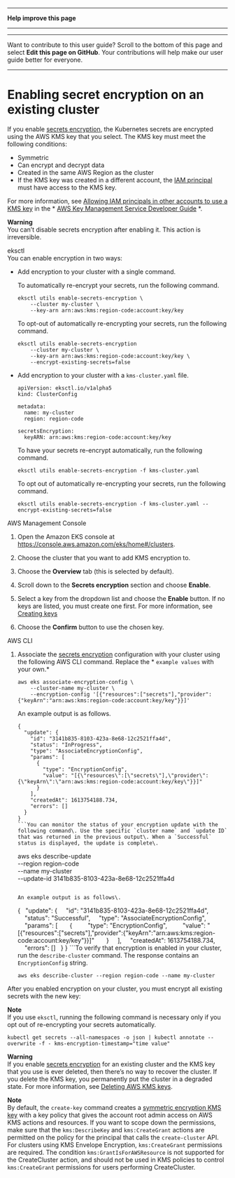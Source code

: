 --------

 **Help improve this page** 

--------

--------

Want to contribute to this user guide? Scroll to the bottom of this page and select **Edit this page on GitHub**\. Your contributions will help make our user guide better for everyone\.

--------

# Enabling secret encryption on an existing cluster<a name="enable-kms"></a>

If you enable [secrets encryption](https://kubernetes.io/docs/tasks/administer-cluster/encrypt-data/), the Kubernetes secrets are encrypted using the AWS KMS key that you select\. The KMS key must meet the following conditions:
+ Symmetric
+ Can encrypt and decrypt data
+ Created in the same AWS Region as the cluster
+ If the KMS key was created in a different account, the [IAM principal](https://docs.aws.amazon.com/IAM/latest/UserGuide/id_roles_terms-and-concepts.html) must have access to the KMS key\.

For more information, see [Allowing IAM principals in other accounts to use a KMS key](https://docs.aws.amazon.com/kms/latest/developerguide/key-policy-modifying-external-accounts.html) in the * [AWS Key Management Service Developer Guide](https://docs.aws.amazon.com/kms/latest/developerguide/) *\.

**Warning**  
You can’t disable secrets encryption after enabling it\. This action is irreversible\.

eksctl   
You can enable encryption in two ways:  
+ Add encryption to your cluster with a single command\.

  To automatically re\-encrypt your secrets, run the following command\.

  ```
  eksctl utils enable-secrets-encryption \
      --cluster my-cluster \
      --key-arn arn:aws:kms:region-code:account:key/key
  ```

  To opt\-out of automatically re\-encrypting your secrets, run the following command\.

  ```
  eksctl utils enable-secrets-encryption
      --cluster my-cluster \
      --key-arn arn:aws:kms:region-code:account:key/key \
      --encrypt-existing-secrets=false
  ```
+ Add encryption to your cluster with a ` kms-cluster.yaml ` file\.

  ```
  apiVersion: eksctl.io/v1alpha5
  kind: ClusterConfig
  
  metadata:
    name: my-cluster
    region: region-code
  
  secretsEncryption:
    keyARN: arn:aws:kms:region-code:account:key/key
  ```

  To have your secrets re\-encrypt automatically, run the following command\.

  ```
  eksctl utils enable-secrets-encryption -f kms-cluster.yaml
  ```

  To opt out of automatically re\-encrypting your secrets, run the following command\.

  ```
  eksctl utils enable-secrets-encryption -f kms-cluster.yaml --encrypt-existing-secrets=false
  ```

 AWS Management Console  

1. Open the Amazon EKS console at [https://console\.aws\.amazon\.com/eks/home\#/clusters](https://console.aws.amazon.com/eks/home#/clusters)\.

1. Choose the cluster that you want to add KMS encryption to\.

1. Choose the **Overview** tab \(this is selected by default\)\.

1. Scroll down to the **Secrets encryption** section and choose **Enable**\.

1. Select a key from the dropdown list and choose the **Enable** button\. If no keys are listed, you must create one first\. For more information, see [Creating keys](https://docs.aws.amazon.com/kms/latest/developerguide/create-keys.html) 

1. Choose the **Confirm** button to use the chosen key\.

 AWS CLI  

1. Associate the [secrets encryption](https://kubernetes.io/docs/tasks/administer-cluster/encrypt-data/) configuration with your cluster using the following AWS CLI command\. Replace the * `example values` with your own\.* 

   ```
   aws eks associate-encryption-config \
       --cluster-name my-cluster \
       --encryption-config '[{"resources":["secrets"],"provider":{"keyArn":"arn:aws:kms:region-code:account:key/key"}}]'
   ```

    An example output is as follows\. 

   ```
   {
     "update": {
       "id": "3141b835-8103-423a-8e68-12c2521ffa4d",
       "status": "InProgress",
       "type": "AssociateEncryptionConfig",
       "params": [
         {
           "type": "EncryptionConfig",
           "value": "[{\"resources\":[\"secrets\"],\"provider\":{\"keyArn\":\"arn:aws:kms:region-code:account:key/key\"}}]"
         }
       ],
       "createdAt": 1613754188.734,
       "errors": []
     }
   }
   ```You can monitor the status of your encryption update with the following command\. Use the specific `cluster name` and `update ID` that was returned in the previous output\. When a `Successful` status is displayed, the update is complete\.

   ```
   aws eks describe-update \
       --region region-code \
       --name my-cluster \
       --update-id 3141b835-8103-423a-8e68-12c2521ffa4d
   ```

   An example output is as follows\.

   ```
   {
     "update": {
       "id": "3141b835-8103-423a-8e68-12c2521ffa4d",
       "status": "Successful",
       "type": "AssociateEncryptionConfig",
       "params": [
         {
           "type": "EncryptionConfig",
           "value": "[{\"resources\":[\"secrets\"],\"provider\":{\"keyArn\":\"arn:aws:kms:region-code:account:key/key\"}}]"
         }
       ],
       "createdAt": 1613754188.734,
       "errors": []
     }
   }
   ```To verify that encryption is enabled in your cluster, run the `describe-cluster` command\. The response contains an `EncryptionConfig` string\.

   ```
   aws eks describe-cluster --region region-code --name my-cluster
   ```

After you enabled encryption on your cluster, you must encrypt all existing secrets with the new key:

**Note**  
If you use `eksctl`, running the following command is necessary only if you opt out of re\-encrypting your secrets automatically\.

```
kubectl get secrets --all-namespaces -o json | kubectl annotate --overwrite -f - kms-encryption-timestamp="time value"
```

**Warning**  
If you enable [secrets encryption](https://kubernetes.io/docs/tasks/administer-cluster/encrypt-data/) for an existing cluster and the KMS key that you use is ever deleted, then there’s no way to recover the cluster\. If you delete the KMS key, you permanently put the cluster in a degraded state\. For more information, see [Deleting AWS KMS keys](https://docs.aws.amazon.com/kms/latest/developerguide/deleting-keys.html)\.

**Note**  
By default, the `create-key` command creates a [symmetric encryption KMS key](https://docs.aws.amazon.com/kms/latest/developerguide/symmetric-asymmetric.html) with a key policy that gives the account root admin access on AWS KMS actions and resources\. If you want to scope down the permissions, make sure that the `kms:DescribeKey` and `kms:CreateGrant` actions are permitted on the policy for the principal that calls the `create-cluster` API\.  
For clusters using KMS Envelope Encryption, `kms:CreateGrant` permissions are required\. The condition `kms:GrantIsForAWSResource` is not supported for the CreateCluster action, and should not be used in KMS policies to control `kms:CreateGrant` permissions for users performing CreateCluster\.